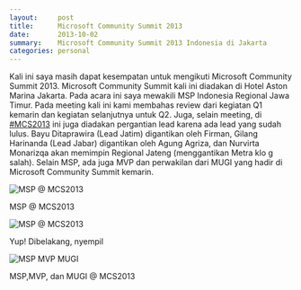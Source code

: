 ```yaml
---
layout:     post
title:      Microsoft Community Summit 2013
date:       2013-10-02
summary:    Microsoft Community Summit 2013 Indonesia di Jakarta
categories: personal
---
```


Kali ini saya masih dapat kesempatan untuk mengikuti Microsoft Community Summit 2013. Microsoft Community Summit kali ini diadakan di Hotel Aston Marina Jakarta. Pada acara ini saya mewakili MSP Indonesia Regional Jawa Timur. Pada meeting kali ini kami membahas review dari kegiatan Q1 kemarin dan kegiatan selanjutnya untuk Q2. Juga, selain meeting, di [#MCS2013](http://twitter.com/search?q=%23MCS2013) ini juga diadakan pergantian lead karena ada lead yang sudah lulus. Bayu Ditaprawira (Lead Jatim) digantikan oleh Firman, Gilang Harinanda (Lead Jabar) digantikan oleh Agung Agriza, dan Nurvirta Monarizqa akan memimpin Regional Jateng (menggantikan Metra klo g salah). Selain MSP, ada juga MVP dan perwakilan dari MUGI yang hadir di Microsoft Community Summit kemarin.

![MSP @ MCS2013](http://sapikuda.com/images/posts/2013-10-02-microsoft-community-summit-2013/BVaQt0NCYAEOucb.jpg)

MSP @ MCS2013

![MSP @ MCS2013](http://sapikuda.com/images/posts/2013-10-02-microsoft-community-summit-2013/BVab5YoCQAER7S_.jpg)

Yup! Dibelakang, nyempil

![MSP MVP MUGI](http://sapikuda.com/images/posts/2013-10-02-microsoft-community-summit-2013/BVaOgc1CcAA5ADx.jpg)

MSP,MVP, dan MUGI @ MCS2013